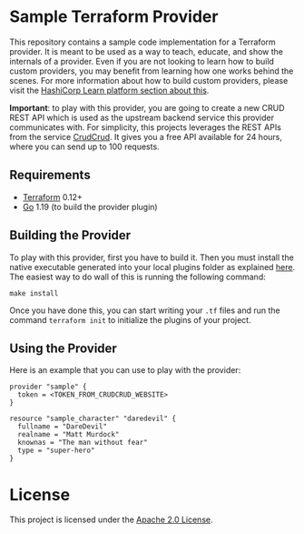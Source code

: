 Sample Terraform Provider
=========================

This repository contains a sample code implementation for a Terraform provider. It is meant to be used as a way to teach, educate, and show the internals of a provider. Even if you are not looking to learn how to build custom providers, you may benefit from learning how one works behind the scenes. For more information about how to build custom providers, please visit the [HashiCorp Learn platform section about this](https://learn.hashicorp.com/tutorials/terraform/provider-use?in=terraform/providers).

**Important**: to play with this provider, you are going to create a new CRUD REST API which is used as the upstream backend service this provider communicates with. For simplicity, this projects leverages the REST APIs from the service [CrudCrud](https://crudcrud.com). It gives you a free API available for 24 hours, where you can send up to 100 requests.

Requirements
------------

- [Terraform](https://www.terraform.io/downloads.html) 0.12+
- [Go](https://golang.org/doc/install) 1.19 (to build the provider plugin)

Building the Provider
----------------------

To play with this provider, first you have to build it. Then you must install the native executable generated into your local plugins folder as explained [here](https://www.terraform.io/docs/plugins/basics.html#installing-a-plugin). The easiest way to do wall of this is running the following command:

```console
make install
```

Once you have done this, you can start writing your `.tf` files and run the command `terraform init` to initialize the plugins of your project.

Using the Provider
----------------------

Here is an example that you can use to play with the provider:

```
provider "sample" {
  token = <TOKEN_FROM_CRUDCRUD_WEBSITE>
}

resource "sample_character" "daredevil" {
  fullname = "DareDevil"
  realname = "Matt Murdock"
  knownas = "The man without fear"
  type = "super-hero"
}
```

# License

This project is licensed under the [Apache 2.0 License](./LICENSE).
